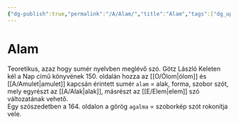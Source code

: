 ```yaml
---
{"dg-publish":true,"permalink":"/A/Alam/","title":"Alam","tags":["dg_uploaded"],"created":"2023-11-06T01:57","updated":"2023-11-06T01:57"}
---
```



# Alam

Teoretikus, azaz hogy sumér nyelvben meglévő szó. Götz László Keleten kél a Nap című könyvének 150. oldalán hozza az [[O/Ólom\|ólom]] és [[A/Amulet\|amulet]] kapcsán érintett sumér `alam` = alak, forma, szobor szót, mely egyrészt az [[A/Alak\|alak]], másrészt az [[E/Elem\|elem]] szó változatának vehető.  
Egy szószedetben a 164. oldalon a görög `agalma` = szoborkép szót rokonítja vele.  